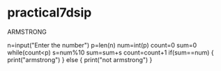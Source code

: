 # practical7dsip
ARMSTRONG

n=input("Enter the number")
p=len(n)
num=int(p)
count=0
sum=0
while(count<p)
s=num%10
sum=sum+s
count=count+1
if(sum==num)
{
print("armstrong")
}
else
{
print("not armstrong")
}
